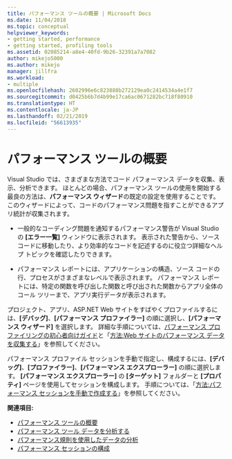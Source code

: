 ```yaml
---
title: パフォーマンス ツールの概要 | Microsoft Docs
ms.date: 11/04/2018
ms.topic: conceptual
helpviewer_keywords:
- getting started, performance
- getting started, profiling tools
ms.assetid: 02085214-a8e4-40fd-9b26-32391a7a7082
author: mikejo5000
ms.author: mikejo
manager: jillfra
ms.workload:
- multiple
ms.openlocfilehash: 2602996e6c823888b272129ea0c2414534a4e1f7
ms.sourcegitcommit: d0425b6b7d4b99e17ca6ac0671282bc718f80910
ms.translationtype: HT
ms.contentlocale: ja-JP
ms.lasthandoff: 02/21/2019
ms.locfileid: "56613935"
---
```

# <a name="getting-started-with-performance-tools"></a>パフォーマンス ツールの概要

Visual Studio では、さまざまな方法でコード パフォーマンス データを収集、表示、分析できます。 ほとんどの場合、パフォーマンス ツールの使用を開始する最良の方法は、**パフォーマンス ウィザード**の既定の設定を使用することです。 このウィザードによって、コードのパフォーマンス問題を指すことができるアプリ統計が収集されます。

- 一般的なコーディング問題を通知するパフォーマンス警告が Visual Studio の **[エラー一覧]** ウィンドウに表示されます。 表示された警告から、ソース コードに移動したり、より効率的なコードを記述するのに役立つ詳細なヘルプ トピックを確認したりできます。

- パフォーマンス レポートには、アプリケーションの構造、ソース コードの行、プロセスがさまざまなレベルで表示されます。 パフォーマンス レポートには、特定の関数を呼び出した関数と呼び出された関数からアプリ全体のコール ツリーまで、アプリ実行データが表示されます。

プロジェクト、アプリ、ASP.NET Web サイトをすばやくプロファイルするには、**[デバッグ]**、**[パフォーマンス プロファイラー]** の順に選択し、**[パフォーマンス ウィザード]** を選択します。 詳細な手順については、[パフォーマンス プロファイリングの初心者向けガイド](../profiling/beginners-guide-to-cpu-sampling.md)と「[方法:Web サイトのパフォーマンス データを収集する](../profiling/how-to-collect-performance-data-for-a-web-site.md)」を参照してください。

パフォーマンス プロファイル セッションを手動で指定し、構成するには、**[デバッグ]**、**[プロファイラー]**、**[パフォーマンス エクスプローラー]** の順に選択します。 **[パフォーマンス エクスプローラー]** の **[ターゲット]** フォルダーと **[プロパティ]** ページを使用してセッションを構成します。 手順については、「[方法:パフォーマンス セッションを手動で作成する](../profiling/how-to-manually-create-performance-sessions.md)」を参照してください。

**関連項目:**

- [パフォーマンス ツールの概要](../profiling/overviews-performance-tools.md)
- [パフォーマンス ツール データを分析する](../profiling/analyzing-performance-tools-data.md)
- [パフォーマンス規則を使用したデータの分析](../profiling/using-performance-rules-to-analyze-data.md)
- [パフォーマンス セッションの構成](../profiling/configuring-performance-sessions.md)
